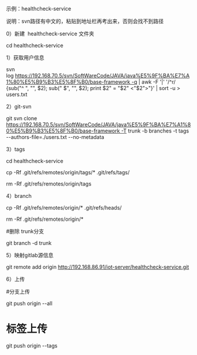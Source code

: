   

示例：healthcheck-service

说明：svn路径有中文的，粘贴到地址栏再考出来，否则会找不到路径

0）新建  healthcheck-service 文件夹

cd healthcheck-service

1）获取用户信息

svn log https://192.168.70.5/svn/SoftWareCode/JAVA/java%E5%9F%BA%E7%A1%80%E5%B9%B3%E5%8F%B0/base-framework -q | awk -F '|' '/^r/ {sub("^ ", "", $2); sub(" $", "", $2); print $2" = "$2" <"$2">"}' | sort -u > users.txt

2）git-svn

git svn clone https://192.168.70.5/svn/SoftWareCode/JAVA/java%E5%9F%BA%E7%A1%80%E5%B9%B3%E5%8F%B0/base-framework -T trunk -b branches -t tags --authors-file=./users.txt --no-metadata

3）tags

cd healthcheck-service

cp -Rf .git/refs/remotes/origin/tags/* .git/refs/tags/

rm -Rf .git/refs/remotes/origin/tags

4）branch

cp -Rf .git/refs/remotes/origin/* .git/refs/heads/

rm -Rf .git/refs/remotes/origin/*

#删除 trunk分支

git branch -d trunk

  
5）映射gitlab源信息

git remote add origin http://192.168.86.91/iot-server/healthcheck-service.git
  
6）上传

#分支上传

git push origin --all

# 标签上传

git push origin --tags